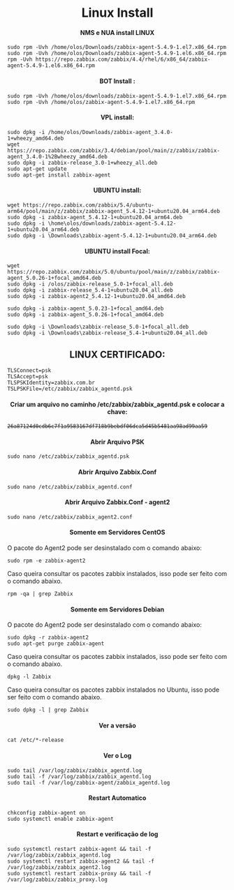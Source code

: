 <!DOCTYPE html>
<h1 align="center" ><b>Linux Install</b></h1>

<b><h4 align="center">NMS e NUA install LINUX</b></h4>

<pre><code>sudo rpm -Uvh /home/olos/Downloads/zabbix-agent-5.4.9-1.el7.x86_64.rpm
sudo rpm -Uvh /home/olos/Downloads/zabbix-agent-5.4.9-1.el6.x86_64.rpm
rpm -Uvh https://repo.zabbix.com/zabbix/4.4/rhel/6/x86_64/zabbix-agent-5.4.9-1.el6.x86_64.rpm
</pre></code>

<b><h4 align="center">BOT Install :</b></h4>

<pre><code>sudo rpm -Uvh /home/olos/downloads/zabbix-agent-5.4.9-1.el7.x86_64.rpm
sudo rpm -Uvh /home/olos/zabbix-agent-5.4.9-1.el7.x86_64.rpm</pre></code>

<b><h4 align="center">VPL install:</b></h4>

<pre><code>sudo dpkg -i /home/olos/Downloads/zabbix-agent_3.4.0-1+wheezy_amd64.deb
wget https://repo.zabbix.com/zabbix/3.4/debian/pool/main/z/zabbix/zabbix-agent_3.4.0-1%2Bwheezy_amd64.deb
sudo dpkg -i zabbix-release_3.0-1+wheezy_all.deb
sudo apt-get update
sudo apt-get install zabbix-agent</pre></code>

<b><h4 align="center">UBUNTU install: </b></h4>

<pre><code>wget https://repo.zabbix.com/zabbix/5.4/ubuntu-arm64/pool/main/z/zabbix/zabbix-agent_5.4.12-1+ubuntu20.04_arm64.deb
sudo dpkg -i zabbix-agent_5.4.12-1+ubuntu20.04_arm64.deb
sudo dpkg -i \home\olos/downloads/zabbix-agent-5.4.12-1+ubuntu20.04_arm64.deb
sudo dpkg -i \Downloads\zabbix-agent-5.4.12-1+ubuntu20.04_arm64.deb</pre></code>

<b><h4 align="center">UBUNTU install Focal:</b></h4>

<pre><code>wget https://repo.zabbix.com/zabbix/5.0/ubuntu/pool/main/z/zabbix/zabbix-agent_5.0.26-1+focal_amd64.deb 
sudo dpkg -i /olos/zabbix-release_5.0-1+focal_all.deb
sudo dpkg -i zabbix-release_5.4-1+ubuntu20.04_all.deb
sudo dpkg -i zabbix-agent2_5.4.12-1+ubuntu20.04_amd64.deb

sudo dpkg -i zabbix-agent_5.0.23-1+focal_amd64.deb
sudo dpkg -i zabbix-agent_5.0.26-1+focal_amd64.deb

sudo dpkg -i \Downloads\zabbix-release_5.0-1+focal_all.deb
sudo dpkg -i \Downloads\zabbix-release_5.4-1+ubuntu20.04_all.deb</pre></code>

<b><h2 align="center"> LINUX CERTIFICADO:</b></h2>

<pre><code>TLSConnect=psk
TLSAccept=psk
TLSPSKIdentity=zabbix.com.br
TSLPSKFile=/etc/zabbix/zabbix_agentd.psk</pre></code>

<b><h4 align="center">Criar um arquivo no caminho /etc/zabbix/zabbix_agentd.psk e colocar a chave:</b></h4>
<pre><code><s>26a87124d0cdb6c7f1a9583167df718b9bebdf06dca5d45b5481aa98ad99aa59</s></pre></code>

<b><h4 align="center">Abrir Arquivo PSK</b></h4>
<pre><code>sudo nano /etc/zabbix/zabbix_agentd.psk</pre></code>

<b><h4 align="center">Abrir Arquivo Zabbix.Conf</b></h4>
<pre><code>sudo nano /etc/zabbix/zabbix_agentd.conf</pre></code>

<b><h4 align="center">Abrir Arquivo Zabbix.Conf - agent2</b></h4>
<pre><code>sudo nano /etc/zabbix/zabbix_agent2.conf</pre></code>

<b><h4 align="center">Somente em Servidores CentOS</b></h4>
O pacote do Agent2 pode ser desinstalado com o comando abaixo:
<pre><code>sudo rpm -e zabbix-agent2</pre></code>

Caso queira consultar os pacotes zabbix instalados, isso pode ser feito com o comando abaixo.
<pre><code>rpm -qa | grep Zabbix</pre></code>

<b><h4 align="center">Somente em Servidores Debian</b></h4>
O pacote do Agent2 pode ser desinstalado com o comando abaixo:
<pre><code>sudo dpkg -r zabbix-agent2
sudo apt-get purge zabbix-agent</pre></code>

Caso queira consultar os pacotes zabbix instalados, isso pode ser feito com o comando abaixo.
<pre><code>dpkg -l Zabbix</pre></code>

Caso queira consultar os pacotes zabbix instalados no Ubuntu, isso pode ser feito com o comando abaixo.
<pre><code>sudo dpkg -l | grep Zabbix</pre></code>

<b><h4 align="center">Ver a versão</b></h4>
<pre><code>cat /etc/*-release</pre></code>

<b><h4 align="center">Ver o Log</b></h4>
<pre><code>sudo tail /var/log/zabbix/zabbix_agentd.log
sudo tail -f /var/log/zabbix/zabbix_agentd.log
sudo tail -f /var/log/zabbix-agent/zabbix_agentd.log</pre></code>

<b><h4 align="center">Restart Automatico</b></h4>
<pre><code>chkconfig zabbix-agent on 
sudo systemctl enable zabbix-agent </pre></code>

<b><h4 align="center">Restart e verificação de log</b></h4>
<pre><code>sudo systemctl restart zabbix-agent && tail -f /var/log/zabbix/zabbix_agentd.log
sudo systemctl restart zabbix-agent2 && tail -f /var/log/zabbix/zabbix_agent2.log
sudo systemctl restart zabbix-proxy && tail -f /var/log/zabbix/zabbix_proxy.log</pre></code>
